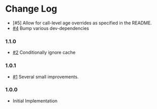 # Change Log

- [#5] Allow for call-level age overrides as specified in the README.
- [#4] Bump various dev-dependencies

### 1.1.0

- [#2] Conditionally ignore cache

### 1.0.1

- [#1] Several small improvements.

### 1.0.0

- Initial Implementation

[#1]: https://github.com/godaddy/out-of-band-cache/pull/1
[#2]: https://github.com/godaddy/out-of-band-cache/pull/2
[#4]: https://github.com/godaddy/out-of-band-cache/pull/4
